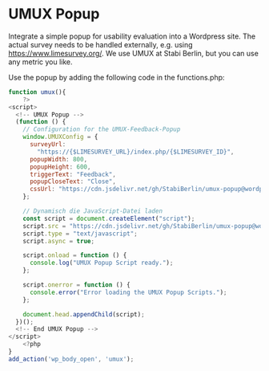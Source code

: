 # UMUX Popup

Integrate a simple popup for usability evaluation into a Wordpress site. The actual survey needs to be handled externally, e.g. using https://www.limesurvey.org/. We use UMUX at Stabi Berlin, but you can use any metric you like.

Use the popup by adding the following code in the functions.php:

```js
function umux(){
    ?>
<script>
  <!-- UMUX Popup -->
  (function () {
    // Configuration for the UMUX-Feedback-Popup
    window.UMUXConfig = {
      surveyUrl:
        "https://{$LIMESURVEY_URL}/index.php/{$LIMESURVEY_ID}",
      popupWidth: 800,
      popupHeight: 600,
      triggerText: "Feedback",
      popupCloseText: "Close",
      cssUrl: "https://cdn.jsdelivr.net/gh/StabiBerlin/umux-popup@wordpress/umux-popup.css",
    };

    // Dynamisch die JavaScript-Datei laden
    const script = document.createElement("script");
    script.src = "https://cdn.jsdelivr.net/gh/StabiBerlin/umux-popup@wordpress/umux-popup.js";
    script.type = "text/javascript";
    script.async = true;

    script.onload = function () {
      console.log("UMUX Popup Script ready.");
    };

    script.onerror = function () {
      console.error("Error loading the UMUX Popup Scripts.");
    };

    document.head.appendChild(script);
  })();
  <!-- End UMUX Popup -->
</script>
    <?php
}
add_action('wp_body_open', 'umux');
```
